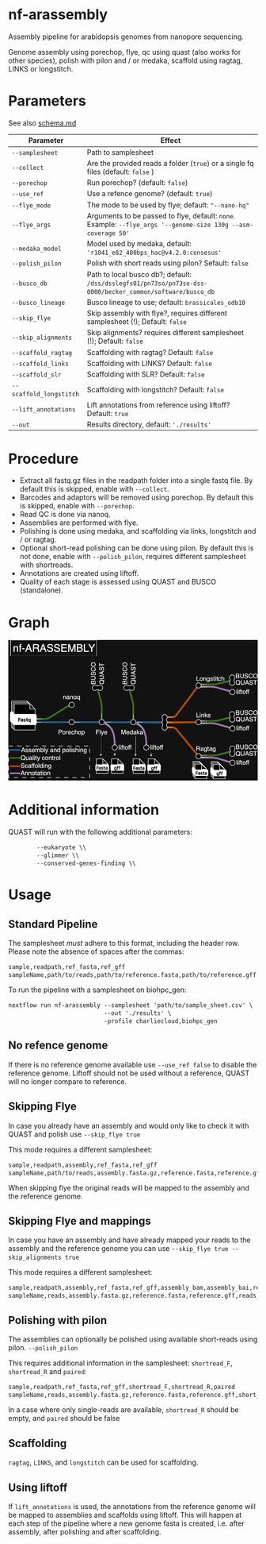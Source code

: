 # nf-arassembly

Assembly pipeline for arabidopsis genomes from nanopore sequencing.

Genome assembly using porechop, flye, qc using quast (also works for other species), polish with pilon and / or medaka, scaffold using ragtag, LINKS or longstitch.

# Parameters

See also [schema.md](schema.md)


| Parameter | Effect |
| --- | --- |
| `--samplesheet` | Path to samplesheet |
| `--collect` | Are the provided reads a folder (`true`) or a single fq files (default: `false` ) |
| `--porechop` | Run porechop? (default: `false`) |
| `--use_ref` | Use a refence genome? (default: `true`) |
| `--flye_mode` | The mode to be used by flye; default: `"--nano-hq"` |
| `--flye_args` | Arguments to be passed to flye, default: `none`. Example: `--flye_args '--genome-size 130g --asm-coverage 50'` |
| `--medaka_model` | Model used by medaka, default: `'r1041_e82_400bps_hac@v4.2.0:consesus'` |
| `--polish_pilon` | Polish with short reads using pilon? Sefault: `false` |
| `--busco_db` | Path to local busco db?; default: `/dss/dsslegfs01/pn73so/pn73so-dss-0000/becker_common/software/busco_db` |
| `--busco_lineage` | Busco lineage to use; default: `brassicales_odb10` |
| `--skip_flye` | Skip assembly with flye?, requires different samplesheet (!); Default: `false` |
| `--skip_alignments` | Skip alignments? requires different samplesheet (!); Default: `false` |
| `--scaffold_ragtag` | Scaffolding with ragtag? Default: `false` |
| `--scaffold_links` | Scaffolding with LINKS? Default: `false` |
| `--scaffold_slr` | Scaffolding with SLR? Default: `false` |
| `--scaffold_longstitch` | Scaffolding with longstitch? Default: `false` |
| `--lift_annotations` | Lift annotations from reference using liftoff? Default: `true` |
| `--out` | Results directory, default: `'./results'` |

# Procedure

  * Extract all fastq.gz files in the readpath folder into a single fastq file. By default this is skipped, enable with `--collect`.
  * Barcodes and adaptors will be removed using porechop. By default this is skipped, enable with `--porechop`.
  * Read QC is done via nanoq.
  * Assemblies are performed with flye.
  * Polishing is done using medaka, and scaffolding via links, longstitch and / or ragtag. 
  * Optional short-read polishing can be done using pilon. By default this is not done, enable with `--polish_pilon`, requires different samplesheet with shortreads.
  * Annotations are created using liftoff. 
  * Quality of each stage is assessed using QUAST and BUSCO (standalone).

# Graph

![Tubemap](nf-arassembly.tubes.png)

# Additional information

QUAST will run with the following additional parameters:

```
        --eukaryote \\
        --glimmer \\
        --conserved-genes-finding \\
```

# Usage

## Standard Pipeline

The samplesheet _must_ adhere to this format, including the header row. Please note the absence of spaces after the commas:

```
sample,readpath,ref_fasta,ref_gff
sampleName,path/to/reads,path/to/reference.fasta,path/to/reference.gff
```

To run the pipeline with a samplesheet on biohpc_gen:
```
nextflow run nf-arassembly --samplesheet 'path/to/sample_sheet.csv' \
                           --out './results' \
                           -profile charliecloud,biohpc_gen
```

## No refence genome

If there is no reference genome available use `--use_ref false` to disable the reference genome.
Liftoff should not be used without a reference, QUAST will no longer compare to reference. 

## Skipping Flye

In case you already have an assembly and would only like to check it with QUAST and polish use
`--skip_flye true`

This mode requires a different samplesheet:

```
sample,readpath,assembly,ref_fasta,ref_gff
sampleName,path/to/reads,assembly.fasta.gz,reference.fasta,reference.gff
```

When skipping flye the original reads will be mapped to the assembly and the reference genome.

## Skipping Flye and mappings

In case you have an assembly and have already mapped your reads to the assembly and the reference genome you can use
`--skip_flye true --skip_alignments true`

This mode requires a different samplesheet:

```
sample,readpath,assembly,ref_fasta,ref_gff,assembly_bam,assembly_bai,ref_bam
sampleName,reads,assembly.fasta.gz,reference.fasta,reference.gff,reads_on_assembly.bam,reads_on_assembly.bai,reads_on_reference.bam
```

## Polishing with pilon

The assemblies can optionally be polished using available short-reads using pilon.
`--polish_pilon`

This requires additional information in the samplesheet: `shortread_F`, `shortread_R` and `paired`:

```
sample,readpath,ref_fasta,ref_gff,shortread_F,shortread_R,paired
sampleName,reads,assembly.fasta.gz,reference.fasta,reference.gff,short_F1.fastq,short_F2.fastq,true
```

In a case where only single-reads are available, `shortread_R` should be empty, and `paired` should be false

## Scaffolding

`ragtag`, `LINKS`, and `longstitch` can be used for scaffolding.

## Using liftoff

If `lift_annotations` is used, the annotations from the reference genome will be mapped to assemblies and scaffolds using liftoff.
This will happen at each step of the pipeline where a new genome fasta is created, i.e. after assembly, after polishing and after scaffolding.